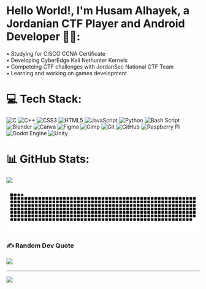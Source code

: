 # Hello World!, I'm Husam Alhayek, a Jordanian CTF Player and Android Developer 👋🏼:
• Studying for CISCO CCNA Certificate <br>
• Developing CyberEdge Kali Nethunter Kernels <br>
• Competeing CTF challenges with JordanSec National CTF Team<br>
• Learning and working on games development<br>



# 💻 Tech Stack:
![C](https://img.shields.io/badge/c-%2300599C.svg?style=for-the-badge&logo=c&logoColor=white) ![C++](https://img.shields.io/badge/c++-%2300599C.svg?style=for-the-badge&logo=c%2B%2B&logoColor=white) ![CSS3](https://img.shields.io/badge/css3-%231572B6.svg?style=for-the-badge&logo=css3&logoColor=white) ![HTML5](https://img.shields.io/badge/html5-%23E34F26.svg?style=for-the-badge&logo=html5&logoColor=white) ![JavaScript](https://img.shields.io/badge/javascript-%23323330.svg?style=for-the-badge&logo=javascript&logoColor=%23F7DF1E) ![Python](https://img.shields.io/badge/python-3670A0?style=for-the-badge&logo=python&logoColor=ffdd54) ![Bash Script](https://img.shields.io/badge/bash_script-%23121011.svg?style=for-the-badge&logo=gnu-bash&logoColor=white) ![Blender](https://img.shields.io/badge/blender-%23F5792A.svg?style=for-the-badge&logo=blender&logoColor=white) ![Canva](https://img.shields.io/badge/Canva-%2300C4CC.svg?style=for-the-badge&logo=Canva&logoColor=white) ![Figma](https://img.shields.io/badge/figma-%23F24E1E.svg?style=for-the-badge&logo=figma&logoColor=white) ![Gimp](https://img.shields.io/badge/Gimp-657D8B?style=for-the-badge&logo=gimp&logoColor=FFFFFF) ![Git](https://img.shields.io/badge/git-%23F05033.svg?style=for-the-badge&logo=git&logoColor=white) ![GitHub](https://img.shields.io/badge/github-%23121011.svg?style=for-the-badge&logo=github&logoColor=white) ![Raspberry Pi](https://img.shields.io/badge/-Raspberry_Pi-C51A4A?style=for-the-badge&logo=Raspberry-Pi) ![Godot Engine](https://img.shields.io/badge/GODOT-%23FFFFFF.svg?style=for-the-badge&logo=godot-engine) ![Unity](https://img.shields.io/badge/unity-%23000000.svg?style=for-the-badge&logo=unity&logoColor=white)

# 📊 GitHub Stats:
![](https://nirzak-streak-stats.vercel.app/?user=termn0xh&theme=dark&hide_border=false)<br/>

<picture>
  <source media="(prefers-color-scheme: dark)" srcset="https://raw.githubusercontent.com/termn0xh/Alh4y3k/output/github-snake-dark.svg" />
  <source media="(prefers-color-scheme: light)" srcset="https://raw.githubusercontent.com/termn0xh/Alh4y3k/output/github-snake.svg" />
  <img alt="github-snake" src="https://raw.githubusercontent.com/termn0xh/Alh4y3k/output/github-snake.svg" />
</picture>

### ✍️ Random Dev Quote
![](https://quotes-github-readme.vercel.app/api?type=horizontal&theme=radical)

---
[![](https://visitcount.itsvg.in/api?id=termn0xh&icon=0&color=0)](https://visitcount.itsvg.in)

<!-- Proudly created with GPRM ( https://gprm.itsvg.in ) -->

